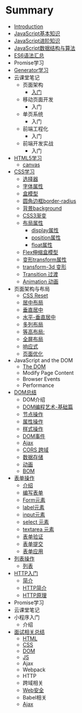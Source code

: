 # Summary

* [Introduction](README.md)
* [JavaScript基本知识](chapter1.md)
* [JavaScript进阶知识](javascriptjin-jie-zhi-shi.md)
* [JavaScript数据结构与算法](javascriptshu-ju-jie-gou-yu-suan-fa.md)
* [ES6语法汇总](es6yu-fa-hui-zong.md)
* Promise学习
* [Generator学习](generatorxue-xi.md)
* 云课堂笔记
  * 页面架构
    * [入门](ru-men.md)
  * 移动页面开发
    * 入门
  * 单页系统
    * 入门
  * 前端工程化
    * 入门
  * 前端开发实战
    * 入门
* [HTML5学习](html5xue-xi.md)
  * [canvas](html5xue-xi/canvas.md)
* [CSS学习](cssxue-xi.md)
  * [选择器](cssxue-xi/xuan-ze-qi.md)
  * [字体属性](cssxue-xi/zi-ti-shu-xing.md)
  * [盒模型](cssxue-xi/he-mo-xing.md)
  * [圆角边框border-radius](cssxue-xi/yuan-jiao-bian-kuang-border-radius.md)
  * [背景background](cssxue-xi/bei-jing-background.md)
  * [CSS3渐变](cssxue-xi/css3jian-bian.md)
  * [布局属性](cssxue-xi/bu-ju-shu-xing.md)
    * [display属性](cssxue-xi/bu-ju-shu-xing/displayshu-xing.md)
    * [position属性](cssxue-xi/bu-ju-shu-xing/positionshu-xing.md)
    * [float属性](cssxue-xi/bu-ju-shu-xing/floatshu-xing.md)
  * [Flex伸缩盒模型](cssxue-xi/flexshen-suo-he-mo-xing.md)
  * [变形transform属性](cssxue-xi/bian-xing-transform-shu-xing.md)
  * [transform-3d 变形](cssxue-xi/transform-3d-bian-xing.md)
  * [Transition 过渡](cssxue-xi/guo-du-transition-shu-xing.md)
  * [Animation 动画](cssxue-xi/animation-dong-hua.md)
* 页面架构与布局
  * [CSS Reset](css-reset.md)
  * [居中布局](ju-zhong-bu-ju.md)
  * [垂直居中](chui-zhi-ju-zhong.md)
  * [水平-垂直居中](shui-5e73-chui-zhi-ju-zhong.md)
  * [多列布局](duo-lie-bu-ju.md)
  * [等高布局:](deng-gao-bu-5c403a.md)
  * [全屏布局](quan-ping-bu-ju.md)
  * [响应式](ye-mian-you-hua.md)
  * [页面优化](xiang-ying-shi-bu-ju.md)
* JavaScript and the DOM
  * [The DOM](the-dom.md)
  * Modify Page Content
  * Browser Events
  * Performance
* [DOM总结](domzong-jie.md)
  * DOM介绍
  * [DOM编程艺术-基础篇](dombian-cheng-yi-672f-ji-chu-pian.md)
  * [节点操作](jie-dian-cao-zuo.md)
  * [属性操作](shu-xing-cao-zuo.md)
  * [样式操作](yang-shi-cao-zuo.md)
  * [DOM事件](domshi-jian.md)
  * [Ajax](ajax.md)
  * [CORS 跨域](cors-kua-yu.md)
  * [数据存储](shu-ju-cun-chu.md)
  * [动画](dong-hua.md)
  * [BOM](bom.md)
* [表单操作](biao-dan-cao-zuo.md)
  * [介绍](biao-dan-cao-zuo/jie-shao.md)
  * [编写表单](biao-dan-cao-zuo/1gou-jian-biao-dan.md)
  * [Form元素](biao-dan-cao-zuo/formyuan-su.md)
  * [label元素](biao-dan-cao-zuo/labelyuan-su.md)
  * [input元素](biao-dan-cao-zuo/inputyuan-su.md)
  * [select 元素](biao-dan-cao-zuo/select-yuan-su.md)
  * [textarea 元素](biao-dan-cao-zuo/textarea-yuan-su.md)
  * [表单验证](biao-dan-cao-zuo/biao-dan-yan-zheng.md)
  * [表单提交](biao-dan-cao-zuo/biao-dan-ti-jiao.md)
  * [表单应用](biao-dan-cao-zuo/biao-dan-ying-yong.md)
* [列表操作](lie-biao-cao-zuo.md)
  * [列表](lie-biao-cao-zuo/lie-biao.md)
* [HTTP入门](httpru-men.md)
  * [简介](jian-jie.md)
  * [HTTP简介](httpru-men/httpjian-jie.md)
  * [HTTP原理](httpru-men/httpyuan-li.md)
* Promise学习
* 云课堂笔记
* 小程序入门
  * 介绍
* [面试相关总结](mian-shi-xiang-guan-zong-jie.md)
  * [HTML](mian-shi-xiang-guan-zong-jie/html.md)
  * [CSS](mian-shi-xiang-guan-zong-jie/css.md)
  * [DOM](mian-shi-xiang-guan-zong-jie/dom.md)
  * [JS](mian-shi-xiang-guan-zong-jie/js.md)
  * Ajax
  * Webpack
  * HTTP
  * 跨域相关
  * [Web安全](mian-shi-xiang-guan-zong-jie/weban-quan.md)
  * Babel相关
  * [Ajax](mian-shi-xiang-guan-zong-jie/ajax.md)


